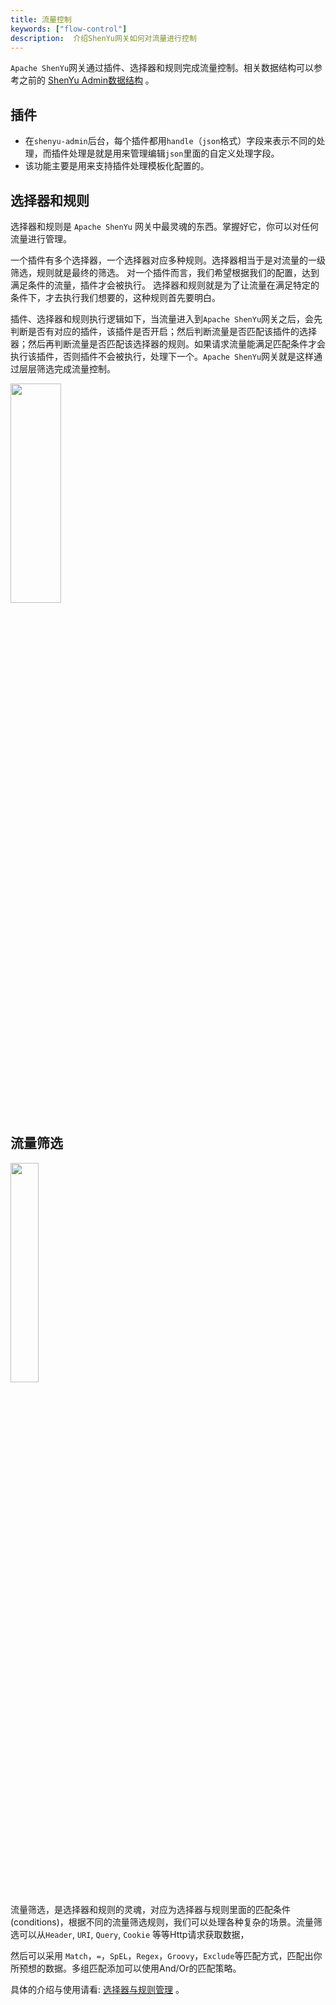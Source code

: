 ```yaml
---
title: 流量控制
keywords: ["flow-control"]
description:  介绍ShenYu网关如何对流量进行控制
---
```


`Apache ShenYu`网关通过插件、选择器和规则完成流量控制。相关数据结构可以参考之前的 [ShenYu Admin数据结构](./database-design) 。

## 插件

* 在`shenyu-admin`后台，每个插件都用`handle`（`json`格式）字段来表示不同的处理，而插件处理是就是用来管理编辑`json`里面的自定义处理字段。
* 该功能主要是用来支持插件处理模板化配置的。


## 选择器和规则

选择器和规则是 `Apache ShenYu` 网关中最灵魂的东西。掌握好它，你可以对任何流量进行管理。

 一个插件有多个选择器，一个选择器对应多种规则。选择器相当于是对流量的一级筛选，规则就是最终的筛选。
对一个插件而言，我们希望根据我们的配置，达到满足条件的流量，插件才会被执行。
 选择器和规则就是为了让流量在满足特定的条件下，才去执行我们想要的，这种规则首先要明白。

插件、选择器和规则执行逻辑如下，当流量进入到`Apache ShenYu`网关之后，会先判断是否有对应的插件，该插件是否开启；然后判断流量是否匹配该插件的选择器；然后再判断流量是否匹配该选择器的规则。如果请求流量能满足匹配条件才会执行该插件，否则插件不会被执行，处理下一个。`Apache ShenYu`网关就是这样通过层层筛选完成流量控制。

<img src="/img/shenyu/plugin/plugin-chain-execute.png" width="40%" height="30%" />

## 流量筛选

<img src="/img/shenyu/design/flow-condition.png" width="30%" height="30%" />

流量筛选，是选择器和规则的灵魂，对应为选择器与规则里面的匹配条件(conditions)，根据不同的流量筛选规则，我们可以处理各种复杂的场景。流量筛选可以从`Header`, `URI`,  `Query`, `Cookie` 等等Http请求获取数据，

然后可以采用 `Match`，`=`，`SpEL`，`Regex`，`Groovy`，`Exclude`等匹配方式，匹配出你所预想的数据。多组匹配添加可以使用And/Or的匹配策略。


具体的介绍与使用请看: [选择器与规则管理](../user-guide/admin-usage/selector-and-rule) 。
